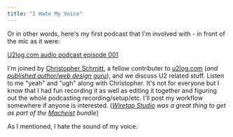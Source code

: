```yaml
---
title: "I Hate My Voice"
---
```

<p>Or in other words, here's my first podcast that I'm involved with - in front of the mic as it were:</p>
<p><a href="https://u2log.lemonproductions.ca/2009/04/episode-001-inauguration-day/">U2log.com audio podcast episode 001</a></p>
<p>I'm joined by <a href="https://christopherschmitt.com/">Christopher Schmitt</a>, a fellow contributer to <a href="https://www.u2log.com">u2log.com</a> (<em>and <a href="https://www.amazon.ca/gp/product/0735712638?ie=UTF8&tag=farawsoclos0a-20&linkCode=as2&camp=15121&creative=390961&creativeASIN=0735712638">published author/web design guru</a></em>), and we discuss U2 related stuff.  Listen to me "yeah" and "ugh" along with Christopher.  It's not for everyone but I know that I had fun recording it as well as editing it together and figuring out the whole podcasting recording/setup/etc.  I'll post my workflow somewhere if anyone is interested.  (<em><a href="https://www.ambrosiasw.com/utilities/wiretap/">Wiretap Studio</a> was a great thing to get as part of the <a href="https://www.macheist.com/">Macheist</a> bundle</em>)</p>
<p>As I mentioned, I hate the sound of my voice.</p>
